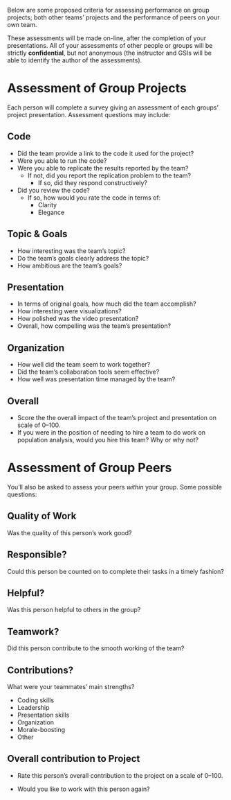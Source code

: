 Below are some proposed criteria for assessing performance on group
projects; both other teams&rsquo; projects and the performance of peers on
your own team.

These assessments will be made on-line, after the completion of your
presentations.  All of your assessments of other people or groups
will be strictly **confidential**, but not anonymous (the instructor
and GSIs will be able to identify the author of the assessments).


# Assessment of Group Projects

Each person will complete a survey giving an assessment of each
groups&rsquo; project presentation.  Assessment questions may include:


## Code

-   Did the team provide a link to the code it used for the project?
-   Were you able to run the code?
-   Were you able to replicate the results reported by the team?
    -   If not, did you report the replication problem to the team?
        -   If so, did they respond constructively?
-   Did you review the code?
    -   If so, how would you rate the code in terms of:
        -   Clarity
        -   Elegance


## Topic & Goals

-   How interesting was the team&rsquo;s topic?
-   Do the team&rsquo;s goals clearly address the topic?
-   How ambitious are the team&rsquo;s goals?


## Presentation

-   In terms of original goals, how much did the team accomplish?
-   How interesting were visualizations?
-   How polished was the video presentation?
-   Overall, how compelling was the team&rsquo;s presentation?


## Organization

-   How well did the team seem to work together?
-   Did the team&rsquo;s collaboration tools seem effective?
-   How well was presentation time managed by the team?


## Overall

-   Score the the overall impact of the team&rsquo;s project and presentation 
    on scale of 0&#x2013;100.
-   If you were in the position of needing to hire a team to do work
    on population analysis, would you hire this team?  Why or why
    not?


# Assessment of Group Peers

You&rsquo;ll also be asked to assess your peers *within* your group.
Some possible questions:


## Quality of Work

Was the quality of this person&rsquo;s work good?


## Responsible?

Could this person be counted on to complete their tasks in a
timely fashion?


## Helpful?

Was this person helpful to others in the group?


## Teamwork?

Did this person contribute to the smooth working of the team?


## Contributions?

What were your teammates&rsquo; main strengths?

-   Coding skills
-   Leadership
-   Presentation skills
-   Organization
-   Morale-boosting
-   Other


## Overall contribution to Project

-   Rate this person&rsquo;s overall contribution to the
    project on a scale of 0&#x2013;100.

-   Would you like to work with this person again?

